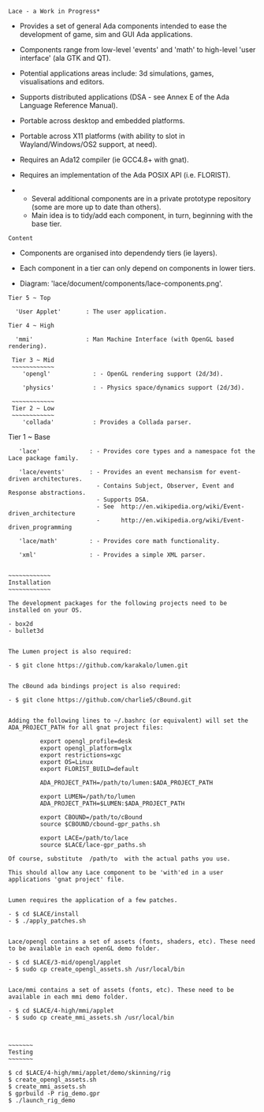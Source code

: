 ~~~~
Lace - a Work in Progress*
~~~~

   - Provides a set of general Ada components intended to ease the development of game, sim and GUI Ada applications.
   
   - Components range from low-level 'events' and 'math' to high-level 'user interface' (ala GTK and QT).
   - Potential applications areas include: 3d simulations, games, visualisations and editors.

   - Supports distributed applications (DSA - see Annex E of the Ada Language Reference Manual).

   - Portable across desktop and embedded platforms.
   - Portable across X11 platforms (with ability to slot in Wayland/Windows/OS2 support, at need).

   - Requires an Ada12 compiler (ie GCC4.8+ with gnat).
   - Requires an implementation of the Ada POSIX API (i.e. FLORIST).


* 
  - Several additional components are in a private prototype repository (some are more up to date than others). 
  - Main idea is to tidy/add each component, in turn, beginning with the base tier.
  


~~~~~~~
Content
~~~~~~~

   - Components are organised into dependendy tiers (ie layers).
   - Each component in a tier can only depend on components in lower tiers.

   - Diagram: 'lace/document/components/lace-components.png'.

   ~~~~~~~~~~~~
   Tier 5 ~ Top
   ~~~~~~~~~~~~
      'User Applet'       : The user application.

   ~~~~~~~~~~~~~
   Tier 4 ~ High
   ~~~~~~~~~~~~~
      'mmi'               : Man Machine Interface (with OpenGL based rendering).

  ~~~~~~~~~~~~~
   Tier 3 ~ Mid
   ~~~~~~~~~~~~
      'opengl'            : - OpenGL rendering support (2d/3d).

      'physics'           : - Physics space/dynamics support (2d/3d).

   ~~~~~~~~~~~~
   Tier 2 ~ Low
   ~~~~~~~~~~~~
      'collada'           : Provides a Collada parser.

   ~~~~~~~~~~~~~
   Tier 1 ~ Base
   ~~~~~~~~~~~~~
      'lace'              : - Provides core types and a namespace fot the Lace package family.
    
      'lace/events'       : - Provides an event mechansism for event-driven architectures.
                            - Contains Subject, Observer, Event and Response abstractions.
                            - Supports DSA.
                            - See  http://en.wikipedia.org/wiki/Event-driven_architecture
                            -      http://en.wikipedia.org/wiki/Event-driven_programming
    
      'lace/math'         : - Provides core math functionality.
    
      'xml'               : - Provides a simple XML parser.    

   
~~~~~~~~~~~~
Installation
~~~~~~~~~~~~

   The development packages for the following projects need to be installed on your OS.

   - box2d
   - bullet3d


   The Lumen project is also required:

   - $ git clone https://github.com/karakalo/lumen.git


   The cBound ada bindings project is also required:

   - $ git clone https://github.com/charlie5/cBound.git


   Adding the following lines to ~/.bashrc (or equivalent) will set the ADA_PROJECT_PATH for all gnat project files:

            export opengl_profile=desk
            export opengl_platform=glx
            export restrictions=xgc
            export OS=Linux
            export FLORIST_BUILD=default

            ADA_PROJECT_PATH=/path/to/lumen:$ADA_PROJECT_PATH

            export LUMEN=/path/to/lumen
            ADA_PROJECT_PATH=$LUMEN:$ADA_PROJECT_PATH

            export CBOUND=/path/to/cBound
            source $CBOUND/cbound-gpr_paths.sh

            export LACE=/path/to/lace
            source $LACE/lace-gpr_paths.sh

   Of course, substitute  /path/to  with the actual paths you use.

   This should allow any Lace component to be 'with'ed in a user applications 'gnat project' file.


   Lumen requires the application of a few patches.

   - $ cd $LACE/install
   - $ ./apply_patches.sh


   Lace/opengl contains a set of assets (fonts, shaders, etc). These need to be available in each openGL demo folder.

   - $ cd $LACE/3-mid/opengl/applet
   - $ sudo cp create_opengl_assets.sh /usr/local/bin


   Lace/mmi contains a set of assets (fonts, etc). These need to be available in each mmi demo folder.

   - $ cd $LACE/4-high/mmi/applet
   - $ sudo cp create_mmi_assets.sh /usr/local/bin



~~~~~~~
Testing
~~~~~~~

   $ cd $LACE/4-high/mmi/applet/demo/skinning/rig
   $ create_opengl_assets.sh
   $ create_mmi_assets.sh
   $ gprbuild -P rig_demo.gpr
   $ ./launch_rig_demo





